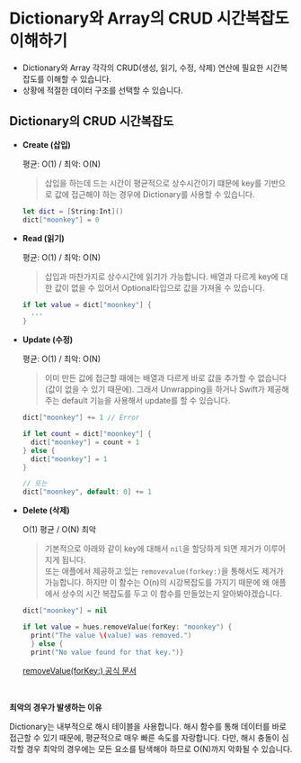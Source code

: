 # Dictionary와 Array의 CRUD 시간복잡도 이해하기

- Dictionary와 Array 각각의 CRUD(생성, 읽기, 수정, 삭제) 연산에 필요한 시간복잡도를 이해할 수 있습니다.
- 상황에 적절한 데이터 구조를 선택할 수 있습니다. 


## Dictionary의 CRUD 시간복잡도

- **Create (삽입)** 
    
  평균: O(1) / 최악: O(N)
  
  > 삽입을 하는데 드는 시간이 평균적으로 상수시간이기 떄문에 key를 기반으로 값에 접근해야 하는 경우에 Dictionary를 사용할 수 있습니다.
  ```swift 
  let dict = [String:Int]()
  dict["moonkey"] = 0 
  ```
- **Read (읽기)** 

    평균: O(1) / 최악: O(N)
    > 삽입과 마찬가지로 상수시간에 읽기가 가능합니다. 배열과 다르게 key에 대한 값이 없을 수 있어서 Optional타입으로 값을 가져올 수 있습니다. 
  ```swift 
  if let value = dict["moonkey"] {
    ...
  }
  ```
- **Update (수정)**
  
   평균: O(1) / 최악: O(N)

   > 이미 만든 값에 접근할 때에는 배열과 다르게 바로 값을 추가할 수 없습니다(값이 없을 수 있기 때문에). 그래서 Unwrapping을 하거나 Swift가 제공해주는 default 기능을 사용해서 update를 할 수 있습니다.
  ```swift 
  dict["moonkey"] += 1 // Error

  if let count = dict["moonkey"] {
    dict["moonkey"] = count + 1
  } else {
    dict["moonkey"] = 1
  }

  // 또는
  dict["moonkey", default: 0] += 1
  ```
- **Delete (삭제)**

    O(1) 평균 / O(N) 최악
  > 기본적으로 아래와 같이 key에 대해서 `nil`을 할당하게 되면 제거가 이루어지게 됩니다.  
  또는 애플에서 제공하고 있는 `removevalue(forkey:)`을 통해서도 제거가 가능합니다. 하지만 이 함수는 O(n)의 시강복잡도를 가지기 때문에 왜 애플에서 상수의 시간 복잡도를 두고 이 함수를 만들었는지 알아봐야겠습니다.  
  ```swift 
  dict["moonkey"] = nil

  if let value = hues.removeValue(forKey: "moonkey") {
    print("The value \(value) was removed.")
    } else {
    print("No value found for that key.")}
  ```
    [removeValue(forKey:) 공식 문서](https://developer.apple.com/documentation/swift/dictionary/removevalue(forkey:))

<br>

**최악의 경우가 발생하는 이유**

Dictionary는 내부적으로 해시 테이블을 사용합니다. 해시 함수를 통해 데이터를 바로 접근할 수 있기 때문에, 평균적으로 매우 빠른 속도를 자랑합니다. 다만, 해시 충돌이 심각할 경우 최악의 경우에는 모든 요소를 탐색해야 하므로 O(N)까지 악화될 수 있습니다.





